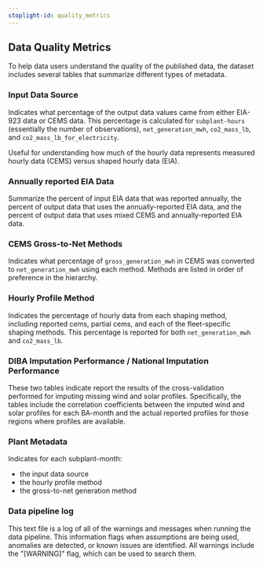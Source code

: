 ```yaml
---
stoplight-id: quality_metrics
---
```

## Data Quality Metrics
To help data users understand the quality of the published data, the dataset includes several tables that summarize different types of metadata.

### Input Data Source
Indicates what percentage of the output data values came from either EIA-923 data or CEMS data. This percentage is calculated for `subplant-hours `(essentially the number of observations), `net_generation_mwh`, `co2_mass_lb`, and `co2_mass_lb_for_electricity`.

Useful for understanding how much of the hourly data represents measured hourly data (CEMS) versus shaped hourly data (EIA).

### Annually reported EIA Data
Summarize the percent of input EIA data that was reported annually, the percent of output data that uses the annually-reported EIA data, and the percent of output data that uses mixed CEMS and annually-reported EIA data.

### CEMS Gross-to-Net Methods
Indicates what percentage of `gross_generation_mwh` in CEMS was converted to `net_generation_mwh` using each method. Methods are listed in order of preference in the hierarchy.

### Hourly Profile Method
Indicates the percentage of hourly data from each shaping method, including reported cems, partial cems, and each of the fleet-specific shaping methods. This percentage is reported for both `net_generation_mwh` and `co2_mass_lb`.

### DIBA Imputation Performance / National Imputation Performance
These two tables indicate report the results of the cross-validation performed for imputing missing wind and solar profiles. Specifically, the tables include the correlation coefficients between the imputed wind and solar profiles for each BA-month and the actual reported profiles for those regions where profiles are available.

### Plant Metadata
Indicates for each subplant-month:
- the input data source
- the hourly profile method
- the gross-to-net generation method

### Data pipeline log
This text file is a log of all of the warnings and messages when running the data pipeline. This information flags when assumptions are being used, anomalies are detected, or known issues are identified. All warnings include the "[WARNING]" flag, which can be used to search them.